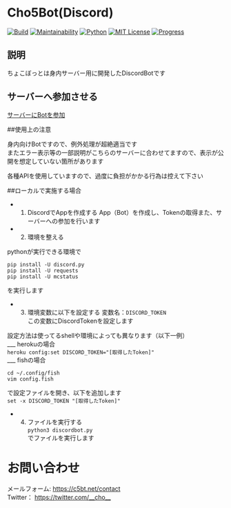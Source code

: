 # Cho5Bot(Discord)

[![Build](https://img.shields.io/badge/build-passing-brightgreen.svg?longCache=true&style=flat)]()
[![Maintainability](https://api.codeclimate.com/v1/badges/f0c0914087d81e0922d7/maintainability)](https://codeclimate.com/github/cho5butter/AutomaticLoveReturn/maintainability)
[![Python](https://img.shields.io/badge/python-3.6.4-ff69b4.svg?longCache=true&style=flat)]()
[![MIT License](http://img.shields.io/badge/license-MIT-blue.svg?style=flat)](LICENSE)
[![Progress](https://img.shields.io/badge/progress-completion-green.svg?longCache=true&style=flat)]()


## 説明

ちょこぼっとは身内サーバー用に開発したDiscordBotです

## サーバーへ参加させる

[サーバーにBotを参加](https://discordapp.com/api/oauth2/authorize?client_id=480445512512831489&permissions=0&scope=bot)

##使用上の注意

身内向けBotですので、例外処理が超絶適当です  
またエラー表示等の一部説明がこちらのサーバーに合わせてますので、表示が公開を想定していない箇所があります  

各種APIを使用していますので、過度に負担がかかる行為は控えて下さい  

##ローカルで実施する場合

* 1. DiscordでAppを作成する
App（Bot）を作成し、Tokenの取得また、サーバーへの参加を行います

* 2. 環境を整える

pythonが実行できる環境で  
```
pip install -U discord.py
pip install -U requests
pip install -U mcstatus
```
を実行します  

* 3. 環境変数に以下を設定する
変数名：`DISCORD_TOKEN`  
この変数にDiscordTokenを設定します  

設定方法は使ってるshellや環境によっても異なります（以下一例）  
___ herokuの場合  
`heroku config:set DISCORD_TOKEN="[取得したToken]"`  
___ fishの場合  
```
cd ~/.config/fish
vim config.fish
```
で設定ファイルを開き、以下を追加します  
`set -x DISCORD_TOKEN "[取得したToken]"`  

* 4. ファイルを実行する  
`python3 discordbot.py`  
でファイルを実行します  

# お問い合わせ
メールフォーム: <https://c5bt.net/contact>   
Twitter： <https://twitter.com/__cho__>
